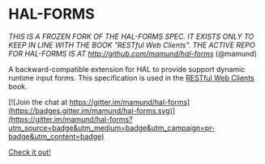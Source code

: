 # HAL-FORMS

_*THIS IS A FROZEN FORK OF THE HAL-FORMS SPEC. IT EXISTS ONLY TO KEEP IN LINE WITH THE BOOK "RESTful Web Clients". THE ACTIVE REPO FOR HAL-FORMS IS AT http://github.com/mamund/hal-forms*_ (@mamund)

A backward-compatible extension for HAL to provide support dynamic runtime input forms. This specification is used in the [RESTful Web Clients](http://g.mamund.com/rwcbook) book.

[![Join the chat at https://gitter.im/mamund/hal-forms](https://badges.gitter.im/mamund/hal-forms.svg)](https://gitter.im/mamund/hal-forms?utm_source=badge&utm_medium=badge&utm_campaign=pr-badge&utm_content=badge)

[Check it out!](http://rwcbook.github.io/hal-forms/)
